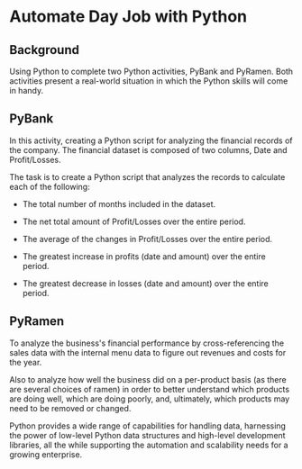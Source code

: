 # Automate Day Job with Python

## Background

Using Python to complete two Python activities, PyBank and PyRamen. Both activities present a real-world situation in which the Python skills will come in handy. 

## PyBank

In this activity, creating a Python script for analyzing the financial records of the company. The financial dataset is composed of two columns, Date and Profit/Losses. 

The task is to create a Python script that analyzes the records to calculate each of the following:

* The total number of months included in the dataset.

* The net total amount of Profit/Losses over the entire period.

* The average of the changes in Profit/Losses over the entire period.

* The greatest increase in profits (date and amount) over the entire period.

* The greatest decrease in losses (date and amount) over the entire period.

## PyRamen 

To analyze the business's financial performance by cross-referencing the sales data with the internal menu data to figure out revenues and costs for the year.

Also to analyze how well the business did on a per-product basis (as there are several choices of ramen) in order to better understand which products are doing well, which are doing poorly, and, ultimately, which products may need to be removed or changed.

Python provides a wide range of capabilities for handling data, harnessing the power of low-level Python data structures and high-level development libraries, all the while supporting the automation and scalability needs for a growing enterprise.
